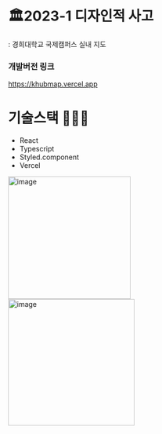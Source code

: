 
# 🏛2023-1 디자인적 사고
: 경희대학교 국제캠퍼스 실내 지도

### 개발버전 링크 
https://khubmap.vercel.app

# 기술스택 👨🏻‍💻

- React
- Typescript
- Styled.component
- Vercel

<img width="250" alt="image" src="https://github.com/YesHyeon/khu-map-site/assets/81014501/d7dd91ff-866b-4295-b87a-7b897bc526d7">

<img width="258" alt="image" src="https://github.com/YesHyeon/khu-map-site/assets/81014501/9b6e3229-eea4-4023-b14d-d00dc707fea7">

